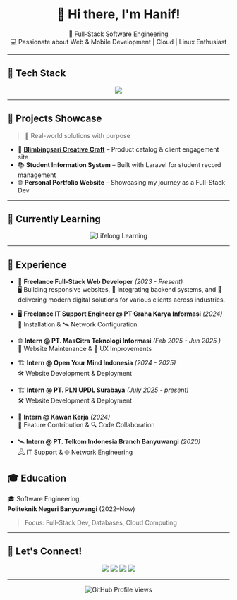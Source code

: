 <h1 align="center">👋 Hi there, I'm Hanif!</h1>
<p align="center">
  🚀 Full-Stack Software Engineering</strong><br/>
  💻 Passionate about Web & Mobile Development | Cloud  | Linux Enthusiast
</p>

---

## 🧠 Tech Stack

<p align="center">
  <img src="https://skillicons.dev/icons?i=html,css,js,tailwind,react,vue,php,laravel,nodejs,mysql,postgres,mongodb,docker,git" />
</p>

---

## 🧩 Projects Showcase

> 💼 Real-world solutions with purpose

- 🎨 [**Blimbingsari Creative Craft**](https://bccrafts.com) – Product catalog & client engagement site
- 📚 **Student Information System** – Built with Laravel for student record management
- 🌐 **Personal Portfolio Website** – Showcasing my journey as a Full-Stack Dev

---

## 🌱 Currently Learning

<p align="center">
  <img src="https://readme-typing-svg.herokuapp.com?font=Fira+Code&weight=600&size=18&pause=1000&color=30BC6B&center=true&vCenter=true&width=500&lines=Cloud+Deployment+%28AWS%2C+DigitalOcean%29;CI%2FCD+Pipelines+%28Jenkins%29;Advanced+Mobile+Dev+with+Flutter;Web+Development+with+Laravel" alt="Lifelong Learning" />
</p>

---

## 💼 Experience

- 💼 **Freelance Full-Stack Web Developer** _(2023 - Present)_  
  🖥️ Building responsive websites, 🧰 integrating backend systems, and 🚀 delivering modern digital solutions for various clients across industries.

- 🖥️ **Freelance IT Support Engineer @ PT Graha Karya Informasi** _(2024)_  
  🔧 Installation & 🛰️ Network Configuration

- 🌐 **Intern @ PT. MasCitra Teknologi Informasi** _(Feb 2025 - Jun 2025 )_  
  🧩 Website Maintenance & 🎯 UX Improvements

- 🏗️ **Intern @ Open Your Mind Indonesia** _(2024 - 2025)_  
  🛠️ Website Development & Deployment

- 🏗️ **Intern @ PT. PLN UPDL Surabaya** _(July 2025 - present)_  
  🛠️ Website Development & Deployment

- 🤝 **Intern @ Kawan Kerja** _(2024)_  
  🚀 Feature Contribution & 🔍 Code Collaboration

- 🛰️ **Intern @ PT. Telkom Indonesia Branch Banyuwangi** _(2020)_  
  🖧 IT Support & 🌐 Network Engineering

## 🎓 Education

🎓 Software Engineering,  
**Politeknik Negeri Banyuwangi** (2022–Now)

> Focus: Full-Stack Dev, Databases, Cloud Computing

---

## 🤝 Let's Connect!

<p align="center">
  <a href="https://www.linkedin.com/in/muhamad-nur-hanif/"><img src="https://img.shields.io/badge/LinkedIn-blue?style=for-the-badge&logo=linkedin&logoColor=white"/></a>
  <a href="https://www.instagram.com/hanifmnh/"><img src="https://img.shields.io/badge/Instagram-E4405F?style=for-the-badge&logo=instagram&logoColor=white"/></a>
  <a href="https://github.com/MuhamadNurHanif"><img src="https://img.shields.io/badge/GitHub-181717?style=for-the-badge&logo=github&logoColor=white"/></a>
  <a href="mailto:nurhanif2312@gmail.com"><img src="https://img.shields.io/badge/Email-D14836?style=for-the-badge&logo=gmail&logoColor=white"/></a>
</p>

---

<p align="center">
  <img src="https://komarev.com/ghpvc/?username=MuhamadNurHanif&style=flat-square&color=blue" alt="GitHub Profile Views" />
</p>
